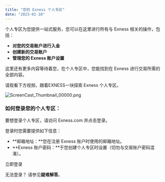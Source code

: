 ```yaml
---
title: "您的 Exness 个人专区"
date: "2023-01-10"
---
```


个人专区为您提供一站式服务，您可以在这里进行所有与 Exness 相关的操作，包括：

- **对您的交易账户进行入金**
- **创建新的交易账户**
- **管理您的 Exness 账户设置**

这里还有更多内容等待着您，在个人专区中，您能找到在 Exness 进行交易所需的全部内容。

请观看下方视频，跟着EXNESS一块探索 Exness 个人专区。

![ScreenCast_Thumbnail_00000.png](https://haokan.baidu.com/v?vid=4921224364030631403)

### 如何登录您的个人专区：

要想登录个人专区，请访问 Exness.com 并点击登录。

登录时您需要提供如下信息：

- **邮箱地址：**您在注册 Exness 账户时使用的邮箱地址。
- **Exness 账户密码：**于您创建个人专区时设置（切勿与交易账户密码混淆）。

立即登录

无法登录？ 请参见**疑难解答**。
